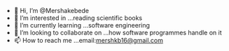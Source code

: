 - 👋 Hi, I’m @Mershakebede
- 👀 I’m interested in ...reading scientific books
- 🌱 I’m currently learning ...software engineering
- 💞️ I’m looking to collaborate on ...how software programmes handle on it
- 📫 How to reach me ...email:mershkb16@gmail.com

<!---
Mershakebede/Mershakebede is a ✨ special ✨ repository because its `README.md` (this file) appears on your GitHub profile.
You can click the Preview link to take a look at your changes.
--->
